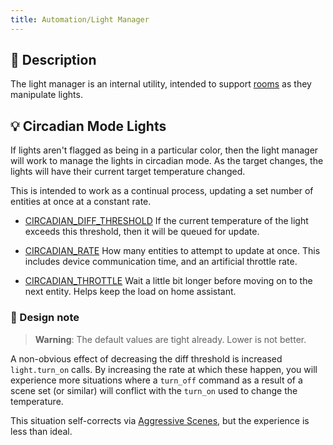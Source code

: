 ```yaml
---
title: Automation/Light Manager
---
```


## 📝 Description

The light manager is an internal utility, intended to support [rooms](/automation/rooms) as they manipulate lights.

## 💡 Circadian Mode Lights

If lights aren't flagged as being in a particular color, then the light manager will work to manage the lights in circadian mode. As the target changes, the lights will have their current target temperature changed.

This is intended to work as a continual process, updating a set number of entities at once at a constant rate.

- [CIRCADIAN_DIFF_THRESHOLD](/automation/config/CIRCADIAN_DIFF_THRESHOLD)
If the current temperature of the light exceeds this threshold, then it will be queued for update.

- [CIRCADIAN_RATE](/automation/config/CIRCADIAN_RATE)
How many entities to attempt to update at once. This includes device communication time, and an artificial throttle rate.

- [CIRCADIAN_THROTTLE](/automation/config/CIRCADIAN_THROTTLE)
Wait a little bit longer before moving on to the next entity. Helps keep the load on home assistant.

### 📐 Design note

> **Warning**: The default values are tight already.
> Lower is not better.

A non-obvious effect of decreasing the diff threshold is increased `light.turn_on` calls. By increasing the rate at which these happen, you will experience more situations where a `turn_off` command as a result of a scene set (or similar) will conflict with the `turn_on` used to change the temperature.

This situation self-corrects via [Aggressive Scenes](/automation/aggressive-scenes), but the experience is less than ideal.
